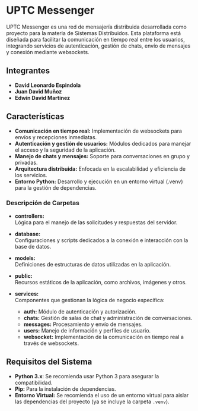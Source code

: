 # UPTC Messenger

UPTC Messenger es una red de mensajería distribuida desarrollada como proyecto para la materia de Sistemas Distribuidos. Esta plataforma está diseñada para facilitar la comunicación en tiempo real entre los usuarios, integrando servicios de autenticación, gestión de chats, envío de mensajes y conexión mediante websockets.

## Integrantes

- **David Leonardo Espindola**
- **Juan David Muñoz**
- **Edwin David Martinez**

## Características

- **Comunicación en tiempo real:** Implementación de websockets para envíos y recepciones inmediatas.
- **Autenticación y gestión de usuarios:** Módulos dedicados para manejar el acceso y la seguridad de la aplicación.
- **Manejo de chats y mensajes:** Soporte para conversaciones en grupo y privadas.
- **Arquitectura distribuida:** Enfocada en la escalabilidad y eficiencia de los servicios.
- **Entorno Python:** Desarrollo y ejecución en un entorno virtual (.venv) para la gestión de dependencias.


### Descripción de Carpetas

- **controllers:**  
  Lógica para el manejo de las solicitudes y respuestas del servidor.

- **database:**  
  Configuraciones y scripts dedicados a la conexión e interacción con la base de datos.

- **models:**  
  Definiciones de estructuras de datos utilizadas en la aplicación.

- **public:**  
  Recursos estáticos de la aplicación, como archivos, imágenes y otros.

- **services:**  
  Componentes que gestionan la lógica de negocio específica:
  - **auth:** Módulo de autenticación y autorización.
  - **chats:** Gestión de salas de chat y administración de conversaciones.
  - **messages:** Procesamiento y envío de mensajes.
  - **users:** Manejo de información y perfiles de usuario.
  - **websocket:** Implementación de la comunicación en tiempo real a través de websockets.

## Requisitos del Sistema

- **Python 3.x**: Se recomienda usar Python 3 para asegurar la compatibilidad.
- **Pip:** Para la instalación de dependencias.
- **Entorno Virtual:** Se recomienda el uso de un entorno virtual para aislar las dependencias del proyecto (ya se incluye la carpeta `.venv`).
